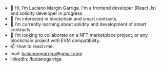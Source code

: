 - 👋 Hi, I’m Luciano Margin Garriga. I'm a frontend developer (React Js) and solidity developer in progress.
- 👀 I’m interested in blockchain and smart contracts.
- 🌱 I’m currently learning about solidity and development of smart contracts. 
- 👀 I’m looking to collaborate on a NFT marketplace project, or any blockchain project with EVM compatibility.
- 📫 How to reach me:
- mail: lucianomgarriga@gmail.com
- linkedIn: /lucianogarriga

<!---
lucianogarriga/lucianogarriga is a ✨ special ✨ repository because its `README.md` (this file) appears on your GitHub profile.
You can click the Preview link to take a look at your changes.
--->
